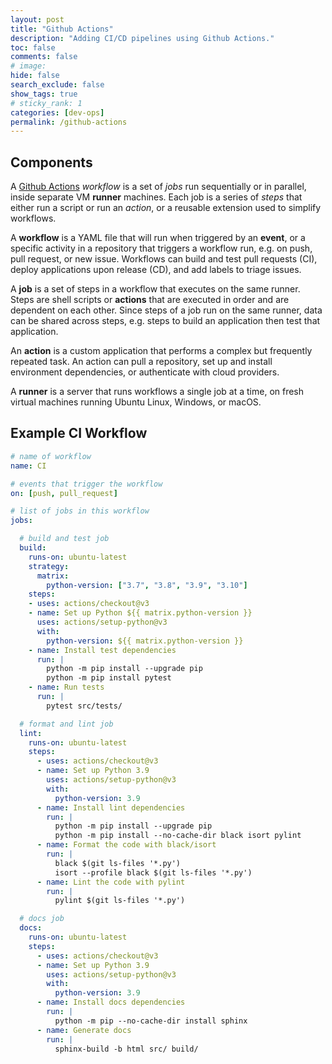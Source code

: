 ```yaml
---
layout: post
title: "Github Actions"
description: "Adding CI/CD pipelines using Github Actions."
toc: false
comments: false
# image: 
hide: false
search_exclude: false
show_tags: true
# sticky_rank: 1
categories: [dev-ops]
permalink: /github-actions
---
```


## Components

A [Github Actions](https://docs.github.com/en/actions/learn-github-actions/understanding-github-actions) *workflow* is a set of *jobs* run sequentially or in parallel, inside separate VM **runner** machines. Each job is a series of *steps* that either run a script or run an *action*, or a reusable extension used to simplify workflows.

A **workflow** is a YAML file that will run when triggered by an **event**, or a specific activity in a repository that triggers a workflow run, e.g. on push, pull request, or new issue. Workflows can build and test pull requests (CI), deploy applications upon release (CD), and add labels to triage issues.

A **job** is a set of steps in a workflow that executes on the same runner. Steps are shell scripts or **actions** that are executed in order and are dependent on each other. Since steps of a job run on the same runner, data can be shared across steps, e.g. steps to build an application then test that application.

An **action** is a custom application that performs a complex but frequently repeated task. An action can pull a repository, set up and install environment dependencies, or authenticate with cloud providers.

A **runner** is a server that runs workflows a single job at a time, on fresh virtual machines running Ubuntu Linux, Windows, or macOS.

## Example CI Workflow

```yaml
# name of workflow
name: CI

# events that trigger the workflow
on: [push, pull_request]

# list of jobs in this workflow
jobs:

  # build and test job
  build:
    runs-on: ubuntu-latest
    strategy:
      matrix:
        python-version: ["3.7", "3.8", "3.9", "3.10"] 
    steps:
    - uses: actions/checkout@v3
    - name: Set up Python ${{ matrix.python-version }}
      uses: actions/setup-python@v3
      with:
        python-version: ${{ matrix.python-version }}
    - name: Install test dependencies
      run: |
        python -m pip install --upgrade pip
        python -m pip install pytest
    - name: Run tests
      run: |
        pytest src/tests/

  # format and lint job
  lint:
    runs-on: ubuntu-latest
    steps:
      - uses: actions/checkout@v3
      - name: Set up Python 3.9
        uses: actions/setup-python@v3
        with:
          python-version: 3.9
      - name: Install lint dependencies
        run: |
          python -m pip install --upgrade pip
          python -m pip install --no-cache-dir black isort pylint
      - name: Format the code with black/isort
        run: |
          black $(git ls-files '*.py')
          isort --profile black $(git ls-files '*.py')
      - name: Lint the code with pylint
        run: |
          pylint $(git ls-files '*.py')

  # docs job
  docs:
    runs-on: ubuntu-latest
    steps:
      - uses: actions/checkout@v3
      - name: Set up Python 3.9
        uses: actions/setup-python@v3
        with:
          python-version: 3.9
      - name: Install docs dependencies
        run: |
          python -m pip --no-cache-dir install sphinx
      - name: Generate docs
        run: |
          sphinx-build -b html src/ build/
```

